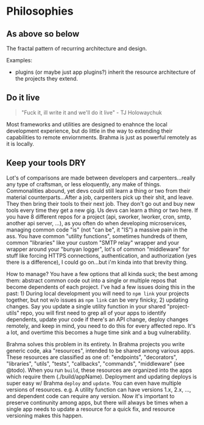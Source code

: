 # Philosophies

## As above so below
The fractal pattern of recurring architecture and design.

Examples:
- plugins (or maybe just app plugins?) inherit the resource architecture of the projects they extend.

## Do it live

> "Fuck it, ill write it and we'll do it live" - TJ Holowaychuk

Most frameworks and utilities are designed to enahnce the local development experience, but do little in the way to extending their capabilities to remote enviornments. Brahma is just as powerful remotely as it is locally.

## Keep your tools DRY

Lot's of comparisons are made between developers and carpenters...really any type of craftsman, or less eloquently, any make of things. Commonalities abound, yet devs could still learn a thing or two from their material counterparts...After a job, carpenters pick up their shit, and leave. They then bring their tools to their next job. They don't go out and buy new tools every time they get a new gig. Us devs can learn a thing or two here. If you have 8 different repos for a project (api, sworker, lworker, cron, smtp, another api server, ...), as you often do when developing microservices, managing common code "is" (not "can be", it "IS") a massive pain in the ass. You have common "utility functions", sometimes hundreds of them, common "libraries" like your custom "SMTP relay" wrapper and your wrapper around your "bunyan logger", lot's of common "middleware" for stuff like forcing HTTPS connections, authentication, and authorization (yes there is a difference), I could go on...but i'm kinda into that brevity thing.

How to manage? You have a few options that all kinda suck; the best among them: abstract common code out into a single or multiple repos that become dependents of each project. I've had a few issues doing this in the past: 1) During local development you will need to `npm link` your projects together, but not w/o issues as `npm link` can be very finicky, 2) updating changes. Say you update a single utility function in your shared "project-utils" repo, you will first need to grep all of your apps to identify dependents, update your code if there's an API change, deploy changes remotely, and keep in mind, you need to do this for every affected repo. It's a lot, and overtime this becomes a huge time sink and a bug vulnerability.

Brahma solves this problem in its entirety. In Brahma projects you write generic code, aka "resources", intended to be shared among various apps. These resources are classified as one of: "endpoints", "decorators", "libraries", "utils", "tests", "callbacks", "commands", "middleware" (see @todo). When you run `build`, these resources are organized into the apps which require them (./build/appName). Deployment and updating deploys is super easy w/ Brahma `deploy` and `update`. You can even have multiple versions of resources. e.g. A utility function can have versions 1.x, 2.x, ..., and dependent code can require any version. Now it's important to preserve continunity among apps, but there will always be times when a single app needs to update a resource for a quick fix, and resource versioning makes this happen.
